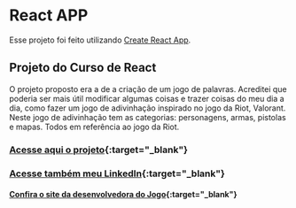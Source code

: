 # React APP

Esse projeto foi feito utilizando [Create React App](https://github.com/facebook/create-react-app).

## Projeto do Curso de React

O projeto proposto era a de a criação de um jogo de palavras. Acreditei que poderia ser mais útil modificar algumas coisas e trazer coisas do meu dia a dia, como fazer um jogo de adivinhação inspirado no jogo da Riot, Valorant.
Neste jogo de adivinhação tem as categorias: personagens, armas, pistolas e mapas. Todos em referência ao jogo da Riot.

### [Acesse aqui o projeto](https://gustavoanalise.github.io/build/index.html){:target="_blank"}
### [Acesse também meu LinkedIn](https://www.linkedin.com/in/gustavo-analise-a85738133/){:target="_blank"}
#### [Confira o site da desenvolvedora do Jogo](https://www.riotgames.com/pt-br){:target="_blank"}

